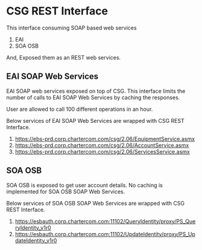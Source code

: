 # CSG REST Interface

This interface consuming SOAP based web services
1. EAI
2. SOA OSB

And, Exposed them as an REST web services. 

## EAI SOAP Web Services

EAI SOAP web services exposed on top of CSG. This interface limits the number of calls to EAI SOAP Web Services by caching the responses.

User are allowed to call 100 different operations in an hour.

Below services of EAI SOAP Web Services are wrapped with CSG REST Interface.

1. https://ebs-prd.corp.chartercom.com/csg/2.06/EquipmentService.asmx
2. https://ebs-prd.corp.chartercom.com/csg/2.06/AccountService.asmx
3. https://ebs-prd.corp.chartercom.com/csg/2.06/ServicesService.asmx

## SOA OSB

SOA OSB is exposed to get user account details. No caching is implemented for SOA OSB SOAP Web Services.

Below services of SOA OSB SOAP Web Services are wrapped with CSG REST Interface.

1. https://esbauth.corp.chartercom.com:11102/QueryIdentity/proxy/PS_QueryIdentity_v1r0
2. https://esbauth.corp.chartercom.com:11102/UpdateIdentity/proxy/PS_UpdateIdentity_v1r0